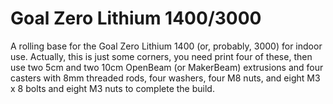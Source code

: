 # Goal Zero Lithium 1400/3000
A rolling base for the Goal Zero Lithium 1400 (or, probably, 3000)
for indoor use.  Actually, this is just some corners, you need print
four of these, then use two
5cm and two 10cm OpenBeam (or MakerBeam) extrusions and four casters
with 8mm threaded rods, four washers, four M8 nuts, and eight M3 x 8 bolts
and eight M3 nuts to complete the build.
